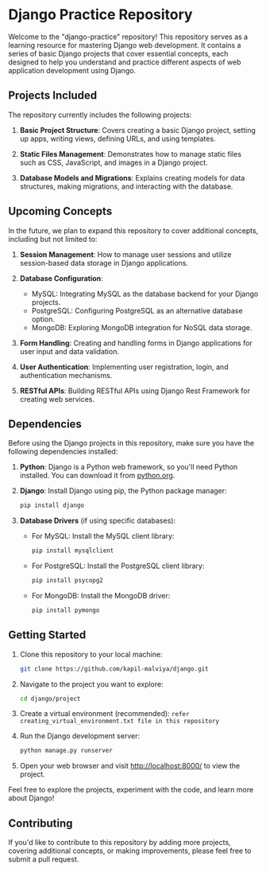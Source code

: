 # Django Practice Repository

Welcome to the "django-practice" repository! This repository serves as a learning resource for mastering Django 
web development. It contains a series of basic Django projects that cover essential concepts, each designed to 
help you understand and practice different aspects of web application development using Django.

## Projects Included

The repository currently includes the following projects:

1. **Basic Project Structure**: Covers creating a basic Django project, setting up apps, writing views, defining URLs, and using templates.

2. **Static Files Management**: Demonstrates how to manage static files such as CSS, JavaScript, and images in a Django project.

3. **Database Models and Migrations**: Explains creating models for data structures, making migrations, and interacting with the database.

## Upcoming Concepts

In the future, we plan to expand this repository to cover additional concepts, including but not limited to:

1. **Session Management**: How to manage user sessions and utilize session-based data storage in Django applications.

2. **Database Configuration**:
   - MySQL: Integrating MySQL as the database backend for your Django projects.
   - PostgreSQL: Configuring PostgreSQL as an alternative database option.
   - MongoDB: Exploring MongoDB integration for NoSQL data storage.

3. **Form Handling**: Creating and handling forms in Django applications for user input and data validation.

4. **User Authentication**: Implementing user registration, login, and authentication mechanisms.

5. **RESTful APIs**: Building RESTful APIs using Django Rest Framework for creating web services.



## Dependencies

Before using the Django projects in this repository, make sure you have the following dependencies installed:

1. **Python**: Django is a Python web framework, so you'll need Python installed. You can download it from [python.org](https://www.python.org/downloads/).

2. **Django**: Install Django using pip, the Python package manager:
   ```bash
   pip install django
   ```

3. **Database Drivers** (if using specific databases):
   - For MySQL: Install the MySQL client library:
     ```bash
     pip install mysqlclient
     ```
   - For PostgreSQL: Install the PostgreSQL client library:
     ```bash
     pip install psycopg2
     ```
   - For MongoDB: Install the MongoDB driver:
     ```bash
     pip install pymongo
     ```

## Getting Started

1. Clone this repository to your local machine:
   ```bash
   git clone https://github.com/kapil-malviya/django.git
   ```

2. Navigate to the project you want to explore:
   ```bash
   cd django/project
   ```

3. Create a virtual environment (recommended):
   ``` refer creating_virtual_environment.txt file in this repository ```


4. Run the Django development server:
   ```bash
   python manage.py runserver
   ```

5. Open your web browser and visit [http://localhost:8000/](http://localhost:8000/) to view the project.

Feel free to explore the projects, experiment with the code, and learn more about Django!

## Contributing

If you'd like to contribute to this repository by adding more projects, covering additional concepts, or making improvements, 
please feel free to submit a pull request.
